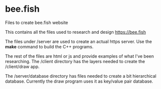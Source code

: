 # bee.fish
Files to create bee.fish website

This contains all the files used to research and design https://bee.fish

The files under /server are used to create an actual https server.
Use the <b>make</b> command to build the C++ programs.

The rest of the files are html or js and provide examples of what I've been researching.
The /client directory has the layers needed to create the /client/draw app.

The /server/database directory has files needed to create a bit hierarchical database.
Currently the draw program uses it as key/value pair database.

